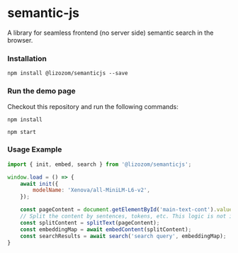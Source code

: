 # semantic-js

A library for seamless frontend (no server side) semantic search in the browser.

### Installation

`npm install @lizozom/semanticjs --save`

### Run the demo page

Checkout this repository and run the following commands:

`npm install`

`npm start`


### Usage Example

```js
import { init, embed, search } from '@lizozom/semanticjs';

window.load = () => {
    await init({
        modelName: 'Xenova/all-MiniLM-L6-v2',
    });

    const pageContent = document.getElementById('main-text-cont').value;
    // Split the content by sentences, tokens, etc. This logic is not included in this package.
    const splitContent = splitText(pageContent);
    const embeddingMap = await embedContent(splitContent);
    const searchResults = await search('search query', embeddingMap);
}

```
